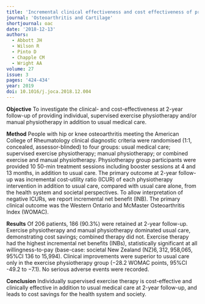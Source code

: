 ```yaml
---
title: 'Incremental clinical effectiveness and cost effectiveness of providing supervised physiotherapy in addition to usual medical care in patients with osteoarthritis of the hip or knee: 2-year results of the MOA randomised controlled trial'
journal: 'Osteoarthritis and Cartilage'
shortjournal: oac
date: '2018-12-13'
authors:
  - Abbott JH
  - Wilson R
  - Pinto D
  - Chapple CM
  - Wright AA
volume: 27
issue: 3
pages: '424-434'
year: 2019
doi: 10.1016/j.joca.2018.12.004
---
```

**Objective**
To investigate the clinical- and cost-effectiveness at 2-year follow-up of providing individual, supervised exercise physiotherapy and/or manual physiotherapy in addition to usual medical care.

**Method**
People with hip or knee osteoarthritis meeting the American College of Rheumatology clinical diagnostic criteria were randomised (1:1, concealed, assessor-blinded) to four groups: usual medical care; supervised exercise physiotherapy; manual physiotherapy; or combined exercise and manual physiotherapy. Physiotherapy group participants were provided 10 50-min treatment sessions including booster sessions at 4 and 13 months, in addition to usual care. The primary outcome at 2-year follow-up was incremental cost-utility ratio (ICUR) of each physiotherapy intervention in addition to usual care, compared with usual care alone, from the health system and societal perspectives. To allow interpretation of negative ICURs, we report incremental net benefit (INB). The primary clinical outcome was the Western Ontario and McMaster Osteoarthritis Index (WOMAC).

**Results**
Of 206 patients, 186 (90.3%) were retained at 2-year follow-up. Exercise physiotherapy and manual physiotherapy dominated usual care, demonstrating cost savings; combined therapy did not. Exercise therapy had the highest incremental net benefits (INBs), statistically significant at all willingness-to-pay (base-case: societal New Zealand (NZ)$6,312, 95%CI 334 to 12,279; health system NZ$8,065, 95%CI 136 to 15,994). Clinical improvements were superior to usual care only in the exercise physiotherapy group (−28.2 WOMAC points, 95%CI -49.2 to −7.1). No serious adverse events were recorded.

**Conclusion**
Individually supervised exercise therapy is cost-effective and clinically effective in addition to usual medical care at 2-year follow-up, and leads to cost savings for the health system and society.
